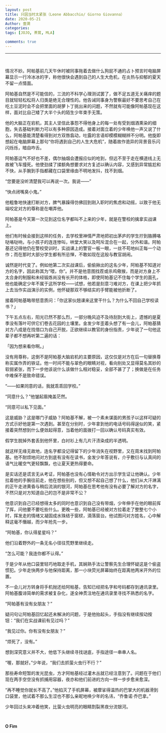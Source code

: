 ```yaml
---
layout: post
title: 只因当时太紧张（Leone Abbacchio/ Giorno Giovanna）
date: 2020-05-21
Author: 壹澗
categories: 
tags: [JOJO, 茶茸, MLA]

comments: true
--- 
```


***

<br/>

情况不妙。阿帕基前几天午休时被同事拖着去做什么狗屁不通的占卜预言时电脑屏幕显示一行冷冰冰的字，称他很快会遇到自己的人生大危机，在炎热与抑郁的夏天不留一点情面。

阿帕基自然是不可能信的，三流的不科学心理测试罢了，做不足五道无关痛痒的题目就轻轻松松将人归类是绝无合理性的。他告诫同事身为警察最好不要思考自己在吃土豆泥时会不会把里面的胡萝卜丁挑出来的问题，不然就有可能像阿帕基现在这样，面对比自己矮了大半个头的陌生少年束手无策。

他的大脑正在宕机，其主人坚信此事怨不得他身上的每一处有受到烟酒熏染的细胞，失去基础判断力可以有多种原因造成。接着对面立着的少年唤他一声又说了什么，阿帕基能清楚看得到对方双唇翕动，吐露的言语却模模糊糊辨不分明。他旋即想起在电脑屏幕上那句“你将遇到自己的人生大危机”，随着故作诡异的背景音乐闪闪烁烁，暗自咋舌。

阿帕基运气不好也不差，偶尔抽烟会遭报应似的呛到，但远不至于走在横道线上无故被飞车撞死。他使劲揉了揉额角想要求对方复述以确认内容，又感到异常尴尬和不快，从手腕到手指都藏在口袋里缘由不明地发抖，找不到烟。

“您要是没听清楚我可以再说一次。我说——”

“快点闭嘴臭小鬼。”

他粗鲁地快速打断对方，脾气暴躁得仿佛回到刚入职时的焦虑和动摇，以致于他无端咬定对方的尊称是在嘲弄他。

阿帕基是今天第一次见到这位名字都叫不上来的少年，就是在警校的擒拿实战课上。

他们有时候会接到这样的任务，去学校里神情严肃地把初出茅庐的学生拧到胳膊咯哒咯哒响，与小孩子的连连惨叫，哄堂大笑以及呵斥混合在一起，分外和谐。阿帕基还记得他仍在警校受训时，实战课上的警官一板一眼，一丝不苟地纠正每一个动作；而在那时大部分学生都有所忌惮，不敢如现在这般与教官胡闹。

诚然是时代变了。例如他第二次实战课后，偷偷揪出的这名少年，阿帕基不知道对方的名字，因此称其为“喂，你”。并不是他意图找茬或杀鸡儆猴，而是对方身上不太合身的制服和未经锻炼尚没有长开的体格，即使阿帕基记不住每个学生的面孔，他也能确定少年不属于这所学校——试想，他若是刻意刁难对方，在课上把少年抓上去当作实战演示的实例，他怀疑那双不够结实的手臂能被他折断了。

接着阿帕基略带怒意质问：「你这家伙翘课来这里干什么？为什么不回自己学校读书？」

下午五点左右，阳光已然不那么烈，一部分晚风迫不及待刮到大街上，遗憾的是夏季没有落叶可供它们卷去花园的土壤里。金发少年歪着头想了有一会儿，阿帕基猜对方八成是在找借口为自己开脱，正欲继续以教官的身份指责，少年说了一句他这辈子都不想再听第二遍的话：

「因为想来看你啊。」

没有用尊称，这倒不是阿帕基大脑宕机的主要原因，这仅仅是对方在后一句替换尊称实属作弄的铁证。他一时间不能与翠色的眼睛对视，看向别处又显得莫名其妙的软弱紧张，而下一步他该说什么该做什么相对稳妥，全部不甚了了；换做是在任务中难保不是致命错误。

“——如果同意的话，我就乖乖回学校。”

“同意什么？”他皱起眉掩盖茫然。

“同意可以私下见面。”

这是威胁？这是哪门子威胁？阿帕基不解，被一个素未谋面的男孩子以这样可疑的方式示好他是第一次遇到。甚至在分别时，少年拿到他的电话号码得逞似的笑，紧接着突然想到什么便敛起得意，当着他的面拨打一回以确认号码真实有效。

假学生脱掉外套丢到他怀里，白衬衫上有几片汗渍染成的半透明。

就这样无缘无故地，连名字都没记得留下的少年消失在视野里，又在周末找到阿帕基。他不耐烦地问对方到底有没有在读书，金发少年答说有，介乎敷衍与认真间的语气比暖空气更轻飘飘，也让夏天更热得要命。

是实话还是谎言无从考证，阿帕基也没有心情勒令对方出示学生证让他确认。少年拉着他的手腕往前走，他在想些别的，但又想不起自己想了什么，他们从大汗淋漓的正午走进黄昏与稍后流淌的银河，阿帕基在思考他有没有必要了解对方的名字，不然只是对方知道自己的岂不是非常不公？

他意识到自己已经想得太多的同时也意识到自己没有带烟，少年伸手在他的眼前挥了挥，问他要不要吃些什么。更晚一些，阿帕基已经被对方拉着走了整整七个小时，挥发走的情绪又凝固成水珠结于窗棂，滴落窗台。他试图问对方姓名，心中解释这毫不僭越，而少年抢先一步。

“阿帕基，你认得星星吗？”

他们沿着野外的一条无名小径往荒野里继续走。

“怎么可能？我连你都不认得。”

于是少年从他口袋里轻巧地取走手机，其娴熟手法让警察先生合理怀疑这是个偷盗惯犯。少年走快两步与他保持距离，那一小块荧光屏幕始终在距离他两米开外的位置。

不一会儿对方转身将手机抛还给阿帕基，告知已经把名字和号码都存到通讯录里。阿帕基腹诽简单的需求被复杂化，遂全神贯注地在通讯录里寻找不熟悉的名字。

“阿帕基有没有女朋友？”

疑问句让阿帕基回忆起还未解决的问题，于是他抬起头，手指没有继续按动按钮：“我们在实战课前有见过吗？”

“我见过你。你有没有女朋友？”

“烦死了，没有。”

想到深究意义并不大，他低下头继续寻找谜底，手指途径一串串人名。

“喔，那就好。”少年说，“我们去抓萤火虫行不行？”

那些寿命短暂的发光昆虫，方才阿帕基经过灌木丛就已经注意到了。问题在于他们现在两手空空没有抓捕用容器，夜亦和他们前进的方向一样一步步愈来愈深。

“再不睡觉你就长不高了。”他掐灭了手机屏幕，被摩挲得温热的巴掌大的机器滑到口袋里，他试着不那么生涩也不那么亲昵地唤少年的名讳，“乔鲁诺·乔巴拿。”

少年回过头来冲着他笑，比萤火虫明亮的眼睛割裂黑夜分流银河。

<br/>

**O Fim**
